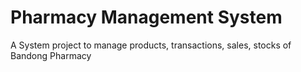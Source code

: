 # Pharmacy Management System
 A System project to manage products, transactions, sales, stocks of Bandong Pharmacy
